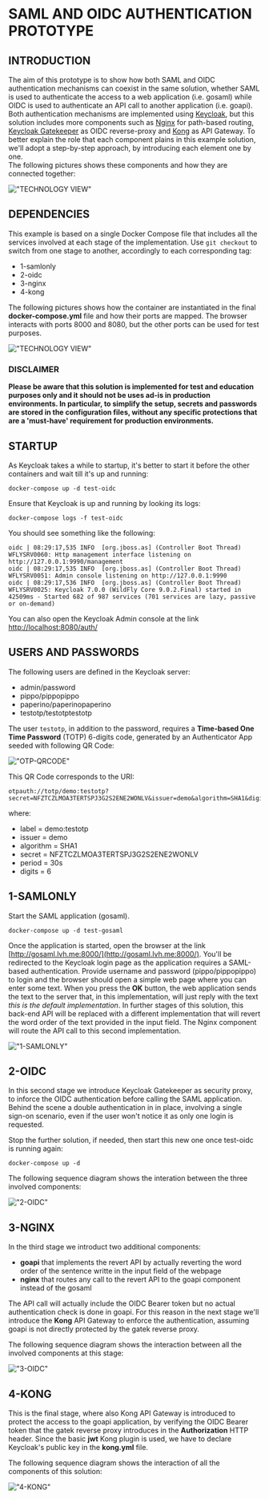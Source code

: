 # SAML AND OIDC AUTHENTICATION PROTOTYPE

## INTRODUCTION
The aim of this prototype is to show how both SAML and OIDC authentication mechanisms can coexist in the same solution, whether SAML is used to authenticate the access to a web application (i.e. gosaml) while OIDC is used to authenticate an API call to another application (i.e. goapi).
Both authentication mechanisms are implemented using [Keycloak](https://www.keycloak.org/), but this solution includes more components such as [Nginx](https://www.nginx.com/) for path-based routing, [Keycloak Gatekeeper](https://github.com/keycloak/keycloak-gatekeeper) as OIDC reverse-proxy and [Kong](https://konghq.com/) as API Gateway.
To better explain the role that each component plains in this example solution, we'll adopt a step-by-step approach, by introducing each element one by one.  
The following pictures shows these components and how they are connected together:

!["TECHNOLOGY VIEW"](docs/SingleSignOnExample-TechnologyView.png)

## DEPENDENCIES
This example is based on a single Docker Compose file that includes all the services involved at each stage of the implementation. 
Use `git checkout` to switch from one stage to another, accordingly to each corresponding tag:
- 1-samlonly
- 2-oidc
- 3-nginx
- 4-kong

The following pictures shows how the container are instantiated in the final **docker-compose.yml** file and how their ports are mapped.
The browser interacts with ports 8000 and 8080, but the other ports can be used for test purposes.

!["TECHNOLOGY VIEW"](docs/SingleSignOnExample-Docker-Compose.png)


### **DISCLAIMER**
**Please be aware that this solution is implemented for test and education purposes only and it should not be uses ad-is in production environments. In particular, to simplify the setup, secrets and passwords are stored in the configuration files, without any specific protections that are a 'must-have' requirement for production environments.**


## STARTUP
As Keycloak takes a while to startup, it's better to start it before the other containers and wait till it's up and running:

```console
docker-compose up -d test-oidc
```

Ensure that Keycloak is up and running by looking its logs:

```console
docker-compose logs -f test-oidc
```

You should see something like the following:

```
oidc | 08:29:17,535 INFO  [org.jboss.as] (Controller Boot Thread) WFLYSRV0060: Http management interface listening on http://127.0.0.1:9990/management
oidc | 08:29:17,535 INFO  [org.jboss.as] (Controller Boot Thread) WFLYSRV0051: Admin console listening on http://127.0.0.1:9990
oidc | 08:29:17,536 INFO  [org.jboss.as] (Controller Boot Thread) WFLYSRV0025: Keycloak 7.0.0 (WildFly Core 9.0.2.Final) started in 42509ms - Started 682 of 987 services (701 services are lazy, passive or on-demand)
```

You can also open the Keycloak Admin console at the link [http://localhost:8080/auth/](http://localhost:8080/auth/)

## USERS AND PASSWORDS
The following users are defined in the Keycloak server:
- admin/password
- pippo/pippopippo
- paperino/paperinopaperino
- testotp/testotptestotp

The user `testotp`, in addition to the password, requires a **Time-based One Time Password** (TOTP) 6-digits code, generated by an Authenticator App seeded with following QR Code:

!["OTP-QRCODE"](docs/qrcode-otp-demo.png)

This QR Code corresponds to the URI:

```
otpauth://totp/demo:testotp?secret=NFZTCZLMOA3TERTSPJ3G2S2ENE2WONLV&issuer=demo&algorithm=SHA1&digits=6&period=30
```

where:
- label = demo:testotp
- issuer = demo
- algorithm = SHA1
- secret = NFZTCZLMOA3TERTSPJ3G2S2ENE2WONLV
- period = 30s
- digits = 6


## 1-SAMLONLY
Start the SAML application (gosaml).

```
docker-compose up -d test-gosaml
```

Once the application is started, open the browser at the link [http://gosaml.lvh.me:8000/](http://gosaml.lvh.me:8000/). You'll be redirected to the Keycloak login page as the application requires a SAML-based authentication.
Provide username and password (pippo/pippopippo) to login and the browser should open a simple web page where you can enter some text. When you press the **OK** button, the web application sends the text to the server that, in this implementation, will just reply with the text *this is the default implementation*.
In further stages of this solution, this back-end API will be replaced with a different implementation that will revert the word order of the text provided in the input field. The Nginx component will route the API call to this second implementation.

!["1-SAMLONLY"](docs/SingleSignOnExample-Sequence-1.png)

## 2-OIDC
In this second stage we introduce Keycloak Gatekeeper as security proxy, to inforce the OIDC authentication before calling the SAML application. Behind the scene a double authentication in in place, involving a single sign-on scenario, even if the user won't notice it as only one login is requested.

Stop the further solution, if needed, then start this new one once test-oidc is running again:

```
docker-compose up -d
```

The following sequence diagram shows the interation between the three involved components:

!["2-OIDC"](docs/SingleSignOnExample-Sequence-2.png)


## 3-NGINX
In the third stage we introduct two additional components:
- **goapi** that implements the revert API by actually reverting the word order of the sentence writte in the input field of the webpage
- **nginx** that routes any call to the revert API to the goapi component instead of the gosaml

The API call will actually include the OIDC Bearer token but no actual authentication check is done in goapi. For this reason in the next stage we'll introduce the **Kong** API Gateway to enforce the authentication, assuming goapi is not directly protected by the gatek reverse proxy.

The following sequence diagram shows the interaction between all the involved components at this stage:

!["3-OIDC"](docs/SingleSignOnExample-Sequence-3.png)


## 4-KONG
This is the final stage, where also Kong API Gateway is introduced to protect the access to the goapi application, by verifying the OIDC Bearer token that the gatek reverse proxy introduces in the **Authorization** HTTP header.
Since the basic **jwt** Kong plugin is used, we have to declare Keycloak's public key in the **kong.yml** file.

The following sequence diagram shows the interaction of all the components of this solution:

!["4-KONG"](docs/SingleSignOnExample-Sequence-4.png)
